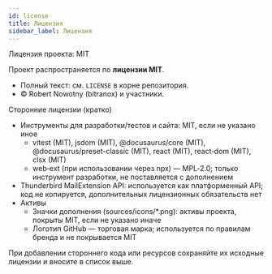 ```yaml
---
id: license
title: Лицензия
sidebar_label: Лицензия
---
```


Лицензия проекта: MIT

Проект распространяется по **лицензии MIT**.

- Полный текст: см. `LICENSE` в корне репозитория.
- © Robert Nowotny (bitranox) и участники.

Сторонние лицензии (кратко)

- Инструменты для разработки/тестов и сайта: MIT, если не указано иное
  - vitest (MIT), jsdom (MIT), @docusaurus/core (MIT), @docusaurus/preset-classic (MIT), react (MIT), react‑dom (MIT), clsx (MIT)
  - web‑ext (при использовании через npx) — MPL‑2.0; только инструмент разработки, не поставляется с дополнением
- Thunderbird MailExtension API: используется как платформенный API; код не копируется, дополнительных лицензионных обязательств нет
- Активы
  - Значки дополнения (sources/icons/\*.png): активы проекта, покрыты MIT, если не указано иначе
  - Логотип GitHub — торговая марка; используется по правилам бренда и не покрывается MIT

При добавлении стороннего кода или ресурсов сохраняйте их исходные лицензии и вносите в список выше.
